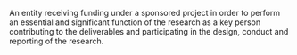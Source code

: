 An entity receiving funding under a sponsored project in order to perform an essential and significant function of the research as a key person contributing to the deliverables and participating in the design, conduct and reporting of the research.
